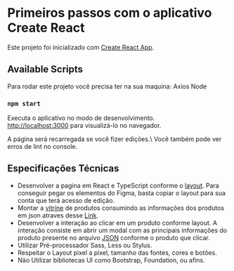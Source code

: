 # Primeiros passos com o aplicativo Create React

Este projeto foi inicializado com [Create React App](https://github.com/facebook/create-react-app).

## Available Scripts

Para rodar este projeto você precisa ter na sua maquina:
Axios
Node

### `npm start`

Executa o aplicativo no modo de desenvolvimento.\
[http://localhost:3000](http://localhost:3000) para visualizá-lo no navegador.

A página será recarregada se você fizer edições.\ 
Você também pode ver erros de lint no console.

## Especificações Técnicas
- Desenvolver a pagina em React e TypeScript conforme o [layout](https://www.figma.com/file/rWnzPeoxgynuNPsJjV0VmV/Teste-Front-End-Jr?node-id=0%3A1). Para conseguir pegar os elementos do Figma, basta copiar o layout para sua conta que terá acesso de edição.
- Montar a [vitrine](https://app.econverse.com.br/teste-front-end/junior/tecnologia/layout/vitrine-produtos.png) de produtos consumindo as informações dos produtos em json atraves desse [Link](https://app.econverse.com.br/teste-front-end/junior/tecnologia/lista-produtos/produtos.json).
- Desenvolver a interação ao clicar em um produto conforme layout. A interação consiste em abrir um modal com as principais informações do produto presente no arquivo [JSON](https://app.econverse.com.br/teste-front-end/junior/tecnologia/lista-produtos/produtos.json) conforme o produto que clicar.
- Utilizar Pré-processador Sass, Less ou Stylus.
- Respeitar o Layout pixel a pixel, tamanho das fontes, cores e botões.
- Não Utilizar bibliotecas UI como Bootstrap, Foundation, ou afins.
